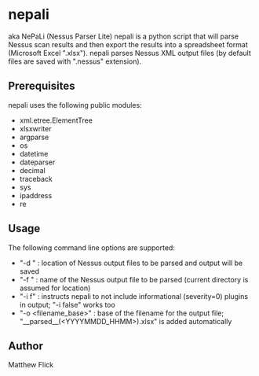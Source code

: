 # nepali
aka NePaLi (Nessus Parser Lite)
nepali is a python script that will parse Nessus scan results and then export the results into a spreadsheet format (Microsoft Excel ".xlsx"). nepali parses Nessus XML output files (by default files are saved with ".nessus" extension).

## Prerequisites
nepali uses the following public modules:
- xml.etree.ElementTree
- xlsxwriter
- argparse
- os
- datetime
- dateparser
- decimal
- traceback
- sys
- ipaddress
- re

## Usage
The following command line options are supported:
- "-d <directory>" : location of Nessus output files to be parsed and output will be saved
- "-f <filename>" : name of the Nessus output file to be parsed (current directory is assumed for location)
- "-i f" : instructs nepali to not include informational (severity=0) plugins in output; "-i false" works too
- "-o <filename_base>" : base of the filename for the output file; "\_\_parsed\_\_(<YYYYMMDD_HHMM>).xlsx" is added automatically

## Author
Matthew Flick
